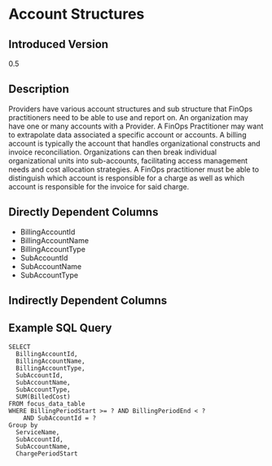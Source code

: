 # Account Structures

## Introduced Version
0.5

## Description

Providers have various account structures and sub structure that FinOps practitioners need to be able to use and report on. An organization may have one or many accounts with a Provider. A FinOps Practitioner may want to extrapolate data associated a specific account or accounts. A billing account is typically the account that handles organizational constructs and invoice reconciliation. Organizations can then break individual organizational units into sub-accounts, facilitating access management needs and cost allocation strategies. A FinOps practitioner must be able to distinguish which account is responsible for a charge as well as which account is responsible for the invoice for said charge.

## Directly Dependent Columns
* BillingAccountId
* BillingAccountName
* BillingAccountType
* SubAccountId
* SubAccountName
* SubAccountType

## Indirectly Dependent Columns


## Example SQL Query
```
SELECT
  BillingAccountId,
  BillingAccountName,
  BillingAccountType,
  SubAccountId,
  SubAccountName,
  SubAccountType,
  SUM(BilledCost)
FROM focus_data_table
WHERE BillingPeriodStart >= ? AND BillingPeriodEnd < ?
    AND SubAccountId = ?
Group by
  ServiceName,
  SubAccountId,
  SubAccountName,
  ChargePeriodStart
```


